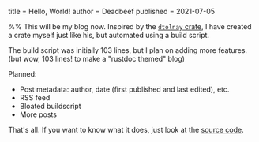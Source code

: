 title = Hello, World!
author = Deadbeef
published = 2021-07-05

%%
This will be my blog now. Inspired by the [`dtolnay` crate],
I have created a crate myself just like his, but automated using a build script.

The build script was initially 103 lines, but I plan on adding more features.
(but wow, 103 lines! to make a "rustdoc themed" blog)

Planned:
 - Post metadata: author, date (first published and last edited), etc.
 - RSS feed
 - Bloated buildscript
 - More posts

That's all. If you want to know what it does, just look at the [source code].

[`dtolnay` crate]: https://docs.rs/dtolnay
[source code]: https://github.com/fee1-dead/blog